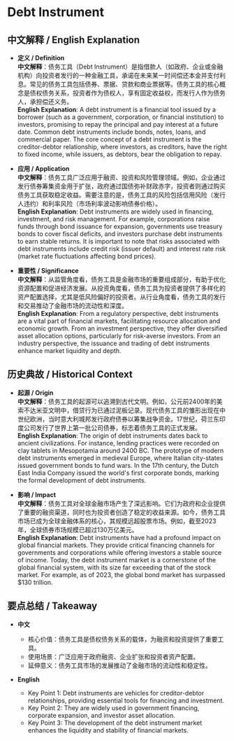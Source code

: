 # Debt Instrument

## 中文解释 / English Explanation

* **定义 / Definition**  
  **中文解释**：债务工具（Debt Instrument）是指借款人（如政府、企业或金融机构）向投资者发行的一种金融工具，承诺在未来某一时间偿还本金并支付利息。常见的债务工具包括债券、票据、贷款和商业票据等。债务工具的核心概念是债权债务关系，投资者作为债权人，享有固定收益权，而发行人作为债务人，承担偿还义务。  
  **English Explanation**: A debt instrument is a financial tool issued by a borrower (such as a government, corporation, or financial institution) to investors, promising to repay the principal and pay interest at a future date. Common debt instruments include bonds, notes, loans, and commercial paper. The core concept of a debt instrument is the creditor-debtor relationship, where investors, as creditors, have the right to fixed income, while issuers, as debtors, bear the obligation to repay.

* **应用 / Application**  
  **中文解释**：债务工具广泛应用于融资、投资和风险管理领域。例如，企业通过发行债券筹集资金用于扩张，政府通过国债弥补财政赤字，投资者则通过购买债务工具获取稳定收益。需要注意的是，债务工具的风险包括信用风险（发行人违约）和利率风险（市场利率波动影响债券价格）。  
  **English Explanation**: Debt instruments are widely used in financing, investment, and risk management. For example, corporations raise funds through bond issuance for expansion, governments use treasury bonds to cover fiscal deficits, and investors purchase debt instruments to earn stable returns. It is important to note that risks associated with debt instruments include credit risk (issuer default) and interest rate risk (market rate fluctuations affecting bond prices).

* **重要性 / Significance**  
  **中文解释**：从监管角度看，债务工具是金融市场的重要组成部分，有助于优化资源配置和促进经济发展。从投资角度看，债务工具为投资者提供了多样化的资产配置选择，尤其是低风险偏好的投资者。从行业角度看，债务工具的发行和交易推动了金融市场的流动性和深度。  
  **English Explanation**: From a regulatory perspective, debt instruments are a vital part of financial markets, facilitating resource allocation and economic growth. From an investment perspective, they offer diversified asset allocation options, particularly for risk-averse investors. From an industry perspective, the issuance and trading of debt instruments enhance market liquidity and depth.

## 历史典故 / Historical Context

* **起源 / Origin**  
  **中文解释**：债务工具的起源可以追溯到古代文明。例如，公元前2400年的美索不达米亚文明中，借贷行为已通过泥板记录。现代债务工具的雏形出现在中世纪欧洲，当时意大利城邦发行政府债券以筹集战争资金。17世纪，荷兰东印度公司发行了世界上第一批公司债券，标志着债务工具的正式发展。  
  **English Explanation**: The origin of debt instruments dates back to ancient civilizations. For instance, lending practices were recorded on clay tablets in Mesopotamia around 2400 BC. The prototype of modern debt instruments emerged in medieval Europe, where Italian city-states issued government bonds to fund wars. In the 17th century, the Dutch East India Company issued the world's first corporate bonds, marking the formal development of debt instruments.

* **影响 / Impact**  
  **中文解释**：债务工具对全球金融市场产生了深远影响。它们为政府和企业提供了重要的融资渠道，同时也为投资者创造了稳定的收益来源。如今，债务工具市场已成为全球金融体系的核心，其规模远超股票市场。例如，截至2023年，全球债券市场规模已超过130万亿美元。  
  **English Explanation**: Debt instruments have had a profound impact on global financial markets. They provide critical financing channels for governments and corporations while offering investors a stable source of income. Today, the debt instrument market is a cornerstone of the global financial system, with its size far exceeding that of the stock market. For example, as of 2023, the global bond market has surpassed $130 trillion.

## 要点总结 / Takeaway

* **中文**  
  - 核心价值：债务工具是债权债务关系的载体，为融资和投资提供了重要工具。  
  - 使用场景：广泛应用于政府融资、企业扩张和投资者资产配置。  
  - 延伸意义：债务工具市场的发展推动了金融市场的流动性和稳定性。  

* **English**  
  - Key Point 1: Debt instruments are vehicles for creditor-debtor relationships, providing essential tools for financing and investment.  
  - Key Point 2: They are widely used in government financing, corporate expansion, and investor asset allocation.  
  - Key Point 3: The development of the debt instrument market enhances the liquidity and stability of financial markets.